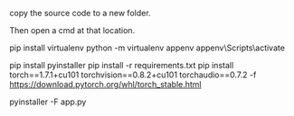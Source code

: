 copy the source code to a new folder.

Then open a cmd at that location.

pip install virtualenv
python -m virtualenv appenv
appenv\Scripts\activate

pip install pyinstaller
pip install -r requirements.txt
pip install torch==1.7.1+cu101 torchvision==0.8.2+cu101 torchaudio==0.7.2 -f https://download.pytorch.org/whl/torch_stable.html

pyinstaller -F app.py